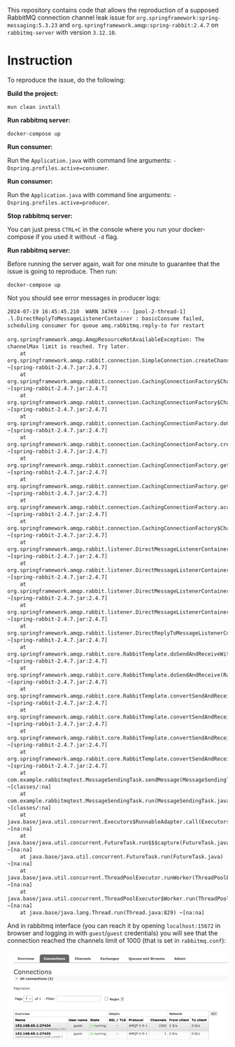 This repository contains code that allows the reproduction of a supposed RabbitMQ connection channel leak issue for `org.springframework:spring-messaging:5.3.23` and `org.springframework.amqp:spring-rabbit:2.4.7` on `rabbitmq-server` with version `3.12.10`.

# Instruction
To reproduce the issue, do the following:

**Build the project:**
```shell
mvn clean install
```

**Run rabbitmq server:**
```shell
docker-compose up
```

**Run consumer:**

Run the `Application.java` with command line arguments: `-Dspring.profiles.active=consumer`.

**Run consumer:**

Run the `Application.java` with command line arguments: `-Dspring.profiles.active=producer`.

**Stop rabbitmq server:**

You can just press `CTRL+C` in the console where you run your docker-compose if you used it without `-d` flag.

**Run rabbitmq server:**

Before running the server again, wait for one minute to guarantee that the issue is going to reproduce. Then run:
```shell
docker-compose up
```

Not you should see error messages in producer logs:
```text
2024-07-19 16:45:45.210  WARN 34769 --- [pool-2-thread-1] .l.DirectReplyToMessageListenerContainer : basicConsume failed, scheduling consumer for queue amq.rabbitmq.reply-to for restart

org.springframework.amqp.AmqpResourceNotAvailableException: The channelMax limit is reached. Try later.
	at org.springframework.amqp.rabbit.connection.SimpleConnection.createChannel(SimpleConnection.java:60) ~[spring-rabbit-2.4.7.jar:2.4.7]
	at org.springframework.amqp.rabbit.connection.CachingConnectionFactory$ChannelCachingConnectionProxy.createBareChannel(CachingConnectionFactory.java:1413) ~[spring-rabbit-2.4.7.jar:2.4.7]
	at org.springframework.amqp.rabbit.connection.CachingConnectionFactory$ChannelCachingConnectionProxy.access$200(CachingConnectionFactory.java:1399) ~[spring-rabbit-2.4.7.jar:2.4.7]
	at org.springframework.amqp.rabbit.connection.CachingConnectionFactory.doCreateBareChannel(CachingConnectionFactory.java:697) ~[spring-rabbit-2.4.7.jar:2.4.7]
	at org.springframework.amqp.rabbit.connection.CachingConnectionFactory.createBareChannel(CachingConnectionFactory.java:680) ~[spring-rabbit-2.4.7.jar:2.4.7]
	at org.springframework.amqp.rabbit.connection.CachingConnectionFactory.getCachedChannelProxy(CachingConnectionFactory.java:650) ~[spring-rabbit-2.4.7.jar:2.4.7]
	at org.springframework.amqp.rabbit.connection.CachingConnectionFactory.getChannel(CachingConnectionFactory.java:540) ~[spring-rabbit-2.4.7.jar:2.4.7]
	at org.springframework.amqp.rabbit.connection.CachingConnectionFactory.access$1600(CachingConnectionFactory.java:100) ~[spring-rabbit-2.4.7.jar:2.4.7]
	at org.springframework.amqp.rabbit.connection.CachingConnectionFactory$ChannelCachingConnectionProxy.createChannel(CachingConnectionFactory.java:1418) ~[spring-rabbit-2.4.7.jar:2.4.7]
	at org.springframework.amqp.rabbit.listener.DirectMessageListenerContainer.consume(DirectMessageListenerContainer.java:761) ~[spring-rabbit-2.4.7.jar:2.4.7]
	at org.springframework.amqp.rabbit.listener.DirectMessageListenerContainer.doConsumeFromQueue(DirectMessageListenerContainer.java:732) ~[spring-rabbit-2.4.7.jar:2.4.7]
	at org.springframework.amqp.rabbit.listener.DirectMessageListenerContainer.adjustConsumers(DirectMessageListenerContainer.java:345) ~[spring-rabbit-2.4.7.jar:2.4.7]
	at org.springframework.amqp.rabbit.listener.DirectMessageListenerContainer.setConsumersPerQueue(DirectMessageListenerContainer.java:172) ~[spring-rabbit-2.4.7.jar:2.4.7]
	at org.springframework.amqp.rabbit.listener.DirectReplyToMessageListenerContainer.getChannelHolder(DirectReplyToMessageListenerContainer.java:175) ~[spring-rabbit-2.4.7.jar:2.4.7]
	at org.springframework.amqp.rabbit.core.RabbitTemplate.doSendAndReceiveWithDirect(RabbitTemplate.java:1966) ~[spring-rabbit-2.4.7.jar:2.4.7]
	at org.springframework.amqp.rabbit.core.RabbitTemplate.doSendAndReceive(RabbitTemplate.java:1856) ~[spring-rabbit-2.4.7.jar:2.4.7]
	at org.springframework.amqp.rabbit.core.RabbitTemplate.convertSendAndReceiveRaw(RabbitTemplate.java:1824) ~[spring-rabbit-2.4.7.jar:2.4.7]
	at org.springframework.amqp.rabbit.core.RabbitTemplate.convertSendAndReceive(RabbitTemplate.java:1690) ~[spring-rabbit-2.4.7.jar:2.4.7]
	at org.springframework.amqp.rabbit.core.RabbitTemplate.convertSendAndReceive(RabbitTemplate.java:1642) ~[spring-rabbit-2.4.7.jar:2.4.7]
	at org.springframework.amqp.rabbit.core.RabbitTemplate.convertSendAndReceive(RabbitTemplate.java:1634) ~[spring-rabbit-2.4.7.jar:2.4.7]
	at com.example.rabbitmqtest.MessageSendingTask.sendMessage(MessageSendingTask.java:27) ~[classes/:na]
	at com.example.rabbitmqtest.MessageSendingTask.run(MessageSendingTask.java:20) ~[classes/:na]
	at java.base/java.util.concurrent.Executors$RunnableAdapter.call(Executors.java:515) ~[na:na]
	at java.base/java.util.concurrent.FutureTask.run$$$capture(FutureTask.java:264) ~[na:na]
	at java.base/java.util.concurrent.FutureTask.run(FutureTask.java) ~[na:na]
	at java.base/java.util.concurrent.ThreadPoolExecutor.runWorker(ThreadPoolExecutor.java:1128) ~[na:na]
	at java.base/java.util.concurrent.ThreadPoolExecutor$Worker.run(ThreadPoolExecutor.java:628) ~[na:na]
	at java.base/java.lang.Thread.run(Thread.java:829) ~[na:na]
```

And in rabbitmq interface (you can reach it by opening `localhost:15672` in browser and logging in with `guest`/`guest` credentials) you will see that the connection reached the channels limit of 1000 (that is set in `rabbitmq.conf`):

![img.png](img.png)
